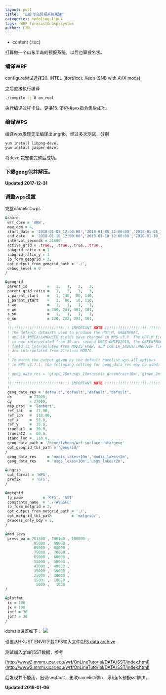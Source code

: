```yaml
---
layout: post
title:  "山东半岛预报系统搭建"
categories: modeling linux
tags:  WRF forecast&nbsp;system
author: LZN
---
```


* content
{:toc}

打算做一个山东半岛的预报系统，以后也算投名状。

### 编译WRF

configure尝试选择20. INTEL (ifort/icc): Xeon (SNB with AVX mods)

之后直接执行编译

```bash
./compile -j 8 em_real
```
执行编译过程卡住。更换15. 不包括avx指令集后成功。

### 编译WPS

编译wps发现无法编译出ungrib，经过多次测试，分别

```bash
yum install libpng-devel
yum install jasper-devel
```
将devel包安装完整后成功。

### 下载geog包并解压。


**Updated 2017-12-31**

### 调整wps设置

完整namelist.wps

``` fortran 
&share
 wrf_core = 'ARW',
 max_dom = 4,
 start_date = '2018-01-05_12:00:00','2018-01-05_12:00:00','2018-01-05_12:00:00','2018-01-05_12:00:00',
 end_date   = '2018-01-10_12:00:00','2018-01-10_12:00:00','2018-01-10_12:00:00','2018-01-10_12:00:00',
 interval_seconds = 21600
 active_grid = .true., .true.,.true.,.true.,
 subgrid_ratio_x = 1
 subgrid_ratio_y = 1
 io_form_geogrid = 2,
 opt_output_from_geogrid_path = './',
 debug_level = 0
/

&geogrid
 parent_id         =   1,   1,   2,   3,
 parent_grid_ratio =   1,   3,   3,   3,
 i_parent_start    =   1, 140,  80, 140,
 j_parent_start    =   1,  80,  50, 110,
 s_we              =   1,   1,   1,   1,
 e_we              = 300, 241, 301, 301,
 s_sn              =   1,   1,   1,   1,
 e_sn              = 220, 202, 283, 301,
 !
 !!!!!!!!!!!!!!!!!!!!!!!!!!!! IMPORTANT NOTE !!!!!!!!!!!!!!!!!!!!!!!!!!!!
 ! The default datasets used to produce the HGT_M, GREENFRAC,
 ! and LU_INDEX/LANDUSEF fields have changed in WPS v3.8. The HGT_M field
 ! is now interpolated from 30-arc-second USGS GMTED2010, the GREENFRAC
 ! field is interpolated from MODIS FPAR, and the LU_INDEX/LANDUSEF fields
 ! are interpolated from 21-class MODIS.
 !
 ! To match the output given by the default namelist.wps.all_options 
 ! in WPS v3.7.1, the following setting for geog_data_res may be used:
 !
 ! geog_data_res = 'gtopo_10m+usgs_10m+nesdis_greenfrac+10m','gtopo_2m+usgs_2m+nesdis_greenfrac+2m',
 !
 !!!!!!!!!!!!!!!!!!!!!!!!!!!! IMPORTANT NOTE !!!!!!!!!!!!!!!!!!!!!!!!!!!!
 !
 geog_data_res = 'default','default','default','default',
 dx        = 27000,
 dy        = 27000,
 map_proj  = 'lambert',
 ref_lat   =  37.00,
 ref_lon   =  110.00,
 ref_x     =  55.0,
 ref_y     =  35.0,
 truelat1  =  30.0,
 truelat2  =  60.0,
 stand_lon =  110.0,
 geog_data_path = '/home/lzhenn/wrf-surface-data/geog'
 opt_geogrid_tbl_path = 'geogrid/'
/
 geog_data_res     = 'modis_lakes+10m','modis_lakes+2m',
 geog_data_res     = 'usgs_lakes+10m','usgs_lakes+2m',

&ungrib
 out_format = 'WPS',
 prefix     = 'GFS',
/

&metgrid
 fg_name         = 'GFS', 'SST'
 constants_name  = './TAVGSFC'
 io_form_metgrid = 2, 
 opt_output_from_metgrid_path = './',
 opt_metgrid_tbl_path         = 'metgrid/',
 process_only_bdy = 5,
/

&mod_levs
 press_pa = 201300 , 200100 , 100000 , 
             95000 ,  90000 , 
             85000 ,  80000 , 
             75000 ,  70000 , 
             65000 ,  60000 , 
             55000 ,  50000 , 
             45000 ,  40000 , 
             35000 ,  30000 , 
             25000 ,  20000 , 
             15000 ,  10000 , 
              5000 ,   1000
/

&plotfmt
 ix = 100
 jx = 100
 ioff = 30
 joff = 30
/

```

domain设置如下：
![](http://ww1.sinaimg.cn/large/73ebdc71gy1fn6ptmsx25j20ug0o9dk8.jpg)


设置从HKUST ENVR下载GFS输入文件[GFS data archive](http://envf.ust.hk/dataop/data/model_input/gfs_1.00deg_realtime/)

测试加入gfs的SST数据，参考

[http://www2.mmm.ucar.edu/wrf/OnLineTutorial/DATA/SST/index.html](http://www2.mmm.ucar.edu/wrf/OnLineTutorial/DATA/SST/index.html)

后发现并不能用，出现segfault，更改namelist和ln，采用gfs预报sst解决。


**Updated 2018-01-06**
